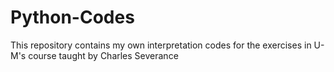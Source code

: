 # Python-Codes
This repository contains my own interpretation codes for the exercises in U-M's course taught by Charles Severance
